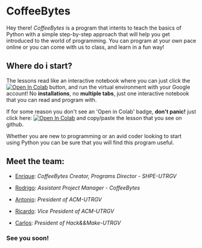 # CoffeeBytes

Hey there! *CoffeeBytes* is a program that intents to teach the basics of Python with a simple step-by-step approach that will help you get introduced to the world of programming. You can program at your own pace online or you can come with us to class, and learn in a fun way!

## Where do i start?

The lessons read like an interactive notebook where you can just click the [![Open In Colab](https://colab.research.google.com/assets/colab-badge.svg)](https://colab.research.google.com) button, and run the virtual environment with your Google account! No **installations**, no **multiple tabs**, just one interactive notebook that you can read and program with. 

If for some reason you don't see an 'Open in Colab' badge, **don't panic!** just click here: [![Open In Colab](https://colab.research.google.com/assets/colab-badge.svg)](https://colab.research.google.com) and copy/paste the lesson that you see on github.

Whether you are new to programming or an avid coder looking to start using Python you can be sure that you will find this program useful. 

## Meet the team:

* [Enrique](https://github.com/enrprz): *CoffeeBytes Creator, Programs Director - SHPE-UTRGV*
- [Rodrigo](https://github.com/rodbarr): *Assistant Project Manager - CoffeeBytes*
* [Antonio](https://github.com/aadame3311): *President of ACM-UTRGV*
- [Ricardo](https://github.com/RiccardT): *Vice President of ACM-UTRGV*
* [Carlos](https://github.com/crzaratech): *President of Hack&&Make-UTRGV*

### See you soon!

